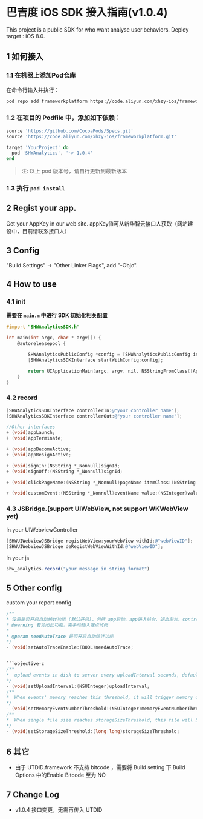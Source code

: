 # 巴吉度 iOS SDK 接入指南(v1.0.4)

This project is a public SDK for who want analyse user behaviors.
Deploy target : iOS 8.0.

## 1 如何接入

### 1.1 在机器上添加Pod仓库
在命令行输入并执行：
```bash
pod repo add frameworkplatform https://code.aliyun.com/xhzy-ios/frameworkplatform.git
```

### 1.2 在项目的 Podfile 中，添加如下依赖：

```ruby
source 'https://github.com/CocoaPods/Specs.git'
source 'https://code.aliyun.com/xhzy-ios/frameworkplatform.git'

target 'YourProject' do
  pod 'SHWAnalytics', '~> 1.0.4'
end
```

> 注: 以上 pod 版本号，请自行更新到最新版本

### 1.3 执行 `pod install`

## 2 Regist your app.
Get your AppKey in our web site.
appKey值可从新华智云接口人获取（网站建设中，目前请联系接口人）

## 3 Config
"Build Settings" -> "Other Linker Flags", add "-Objc".

## 4 How to use

### 4.1 init
**需要在 `main.m` 中进行 SDK 初始化相关配置**

```objective-c
#import "SHWAnalyticsSDK.h"

int main(int argc, char * argv[]) {
    @autoreleasepool {

        SHWAnalyticsPublicConfig *config = [SHWAnalyticsPublicConfig instanceWithAppKey:@"your AppKey"];
        [SHWAnalyticsSDKInterface startWithConfig:config];

        return UIApplicationMain(argc, argv, nil, NSStringFromClass([AppDelegate class]));
    }
}
```

### 4.2 record
```objective-c
[SHWAnalyticsSDKInterface controllerIn:@"your controller name"];
[SHWAnalyticsSDKInterface controllerOut:@"your controller name"];

//Other interfaces
+ (void)appLaunch;
+ (void)appTerminate;

+ (void)appBecomeActive;
+ (void)appResignActive;

+ (void)signIn:(NSString *_Nonnull)signId;
+ (void)signOff:(NSString *_Nonnull)signId;

+ (void)clickPageName:(NSString *_Nonnull)pageName itemClass:(NSString *_Nonnull)itemClassName itemName:(NSString *_Nullable)itemTagName;

+ (void)customEvent:(NSString *_Nonnull)eventName value:(NSInteger)value duration:(long)duration args:(NSDictionary *_Nullable)args;
```

### 4.3 JSBridge.(support UIWebView, not support WKWebView yet)
In your UIWebviewController
```objective-c
[SHWUIWebViewJSBridge registWebView:yourWebView withId:@"webViewID"];
[SHWUIWebViewJSBridge deRegistWebViewWithId:@"webViewID"];
```

In your js
```javascript
shw_analytics.record("your message in string format")
```

## 5 Other config
custom your report config.
```objective-c
/**
* 设置是否开启自动统计功能 (默认开启)，包括 app启动、app进入前台、退出前台、controllerIn、controllerOut、以及所有点击事件
* @warning 若关闭此功能，需手动插入埋点代码
*
* @param needAutoTrace 是否开启自动统计功能
*/
- (void)setAutoTraceEnable:(BOOL)needAutoTrace;


```objective-c
/**
*  upload events in disk to server every uploadInterval seconds, default is 30s.
*/
- (void)setUploadInterval:(NSUInteger)uploadInterval;
/**
*  When events' memory reaches this threshold, it will trigger memory queue store to disk.
*/
- (void)setMemoryEventNumberThreshold:(NSUInteger)memoryEventNumberThreshold;
/**
*  When single file size reaches storageSizeThreshold, this file will be frozen. 单位：KB
*/
- (void)setStorageSizeThreshold:(long long)storageSizeThreshold;
```

## 6 其它

- 由于 UTDID.framework 不支持 bitcode ，需要将 Build setting 下 Build Options 中的Enable Bitcode 至为 NO

## 7 Change Log

- v1.0.4 接口变更，无需再传入 UTDID

